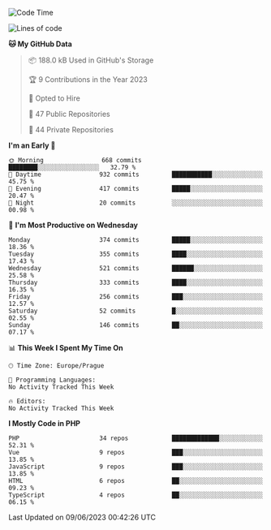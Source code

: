 <!--START_SECTION:waka-->
![Code Time](http://img.shields.io/badge/Code%20Time-1%2C583%20hrs%2058%20mins-blue)

![Lines of code](https://img.shields.io/badge/From%20Hello%20World%20I%27ve%20Written-729.1%20thousand%20lines%20of%20code-blue)

**🐱 My GitHub Data** 

> 📦 188.0 kB Used in GitHub's Storage 
 > 
> 🏆 9 Contributions in the Year 2023
 > 
> 💼 Opted to Hire
 > 
> 📜 47 Public Repositories 
 > 
> 🔑 44 Private Repositories 
 > 
**I'm an Early 🐤** 

```text
🌞 Morning                668 commits         ████████░░░░░░░░░░░░░░░░░   32.79 % 
🌆 Daytime                932 commits         ███████████░░░░░░░░░░░░░░   45.75 % 
🌃 Evening                417 commits         █████░░░░░░░░░░░░░░░░░░░░   20.47 % 
🌙 Night                  20 commits          ░░░░░░░░░░░░░░░░░░░░░░░░░   00.98 % 
```
📅 **I'm Most Productive on Wednesday** 

```text
Monday                   374 commits         █████░░░░░░░░░░░░░░░░░░░░   18.36 % 
Tuesday                  355 commits         ████░░░░░░░░░░░░░░░░░░░░░   17.43 % 
Wednesday                521 commits         ██████░░░░░░░░░░░░░░░░░░░   25.58 % 
Thursday                 333 commits         ████░░░░░░░░░░░░░░░░░░░░░   16.35 % 
Friday                   256 commits         ███░░░░░░░░░░░░░░░░░░░░░░   12.57 % 
Saturday                 52 commits          █░░░░░░░░░░░░░░░░░░░░░░░░   02.55 % 
Sunday                   146 commits         ██░░░░░░░░░░░░░░░░░░░░░░░   07.17 % 
```


📊 **This Week I Spent My Time On** 

```text
🕑︎ Time Zone: Europe/Prague

💬 Programming Languages: 
No Activity Tracked This Week

🔥 Editors: 
No Activity Tracked This Week
```

**I Mostly Code in PHP** 

```text
PHP                      34 repos            █████████████░░░░░░░░░░░░   52.31 % 
Vue                      9 repos             ███░░░░░░░░░░░░░░░░░░░░░░   13.85 % 
JavaScript               9 repos             ███░░░░░░░░░░░░░░░░░░░░░░   13.85 % 
HTML                     6 repos             ██░░░░░░░░░░░░░░░░░░░░░░░   09.23 % 
TypeScript               4 repos             ██░░░░░░░░░░░░░░░░░░░░░░░   06.15 % 
```




 Last Updated on 09/06/2023 00:42:26 UTC
<!--END_SECTION:waka-->
<!--
**AlexKratky/AlexKratky** is a ✨ _special_ ✨ repository because its `README.md` (this file) appears on your GitHub profile.

Here are some ideas to get you started:

- 🔭 I’m currently working on ...
- 🌱 I’m currently learning ...
- 👯 I’m looking to collaborate on ...
- 🤔 I’m looking for help with ...
- 💬 Ask me about ...
- 📫 How to reach me: ...
- 😄 Pronouns: ...
- ⚡ Fun fact: ...
-->
